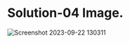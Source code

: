 # Solution-04 Image.
![Screenshot 2023-09-22 130311](https://github.com/Khush0031/pw-skills-full-stack-web-dev-assignment-solution/assets/121889921/088ad661-d4bd-48cf-b14b-68315ad7dbb4)
